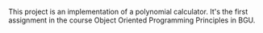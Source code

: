 This project is an implementation of a polynomial calculator.
It's the first assignment in the course Object Oriented Programming Principles in BGU.